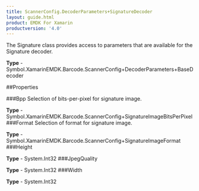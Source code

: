 ```yaml
---
title: ScannerConfig.DecoderParameters+SignatureDecoder
layout: guide.html
product: EMDK For Xamarin 
productversion: '4.0' 
---
```

The Signature class provides access to parameters that are available for the Signature decoder.

**Type** - Symbol.XamarinEMDK.Barcode.ScannerConfig+DecoderParameters+BaseDecoder

##Properties

###Bpp
Selection of bits-per-pixel for signature image.

**Type** - Symbol.XamarinEMDK.Barcode.ScannerConfig+SignatureImageBitsPerPixel
###Format
Selection of format for signature image.

**Type** - Symbol.XamarinEMDK.Barcode.ScannerConfig+SignatureImageFormat
###Height

        

**Type** - System.Int32
###JpegQuality

        

**Type** - System.Int32
###Width

        

**Type** - System.Int32
